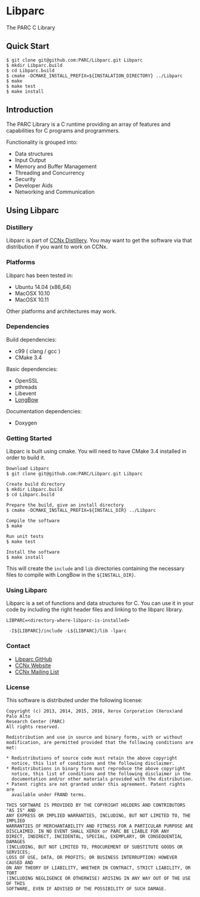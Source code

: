 Libparc
=======
The PARC C Library

## Quick Start ##
```
$ git clone git@github.com:PARC/Libparc.git Libparc
$ mkdir Libparc.build
$ cd Libparc.build
$ cmake -DCMAKE_INSTALL_PREFIX=${INSTALATION_DIRECTORY} ../Libparc
$ make
$ make test
$ make install
```

## Introduction ##

The PARC Library is a C runtime providing an array of features and capabilities for C programs and programmers.

Functionality is grouped into:

* Data structures
* Input Output
* Memory and Buffer Management
* Threading and Concurrency
* Security
* Developer Aids
* Networking and Communication

## Using Libparc ##

### Distillery ###

Libparc is part of [CCNx Distillery](https://github.com/PARC/CCNx_Distillery). You may want to get the software via that distribution if you want to work on CCNx.

### Platforms ###

Libparc has been tested in:

- Ubuntu 14.04 (x86_64)
- MacOSX 10.10
- MacOSX 10.11

Other platforms and architectures may work.

### Dependencies ###

Build dependencies:

- c99 ( clang / gcc )
- CMake 3.4

Basic dependencies:

- OpenSSL
- pthreads
- Libevent
- [LongBow](https://github.com/PARC/LongBow)

Documentation dependencies:

- Doxygen


### Getting Started ###

Libparc is built using cmake. You will need to have CMake 3.4 installed in order to build it.

```
Download Libparc
$ git clone git@github.com:PARC/Libparc.git Libparc

Create build directory
$ mkdir Libparc.build
$ cd Libparc.build

Prepare the build, give an install directory
$ cmake -DCMAKE_INSTALL_PREFIX=${INSTALL_DIR} ../Libparc

Compile the software
$ make

Run unit tests
$ make test

Install the software
$ make install
```

This will create the `include` and `lib` directories containing the necessary files to compile with LongBow in the `${INSTALL_DIR}`.



### Using Libparc ###

Libparc is a set of functions and data structures for C. You can use it in your code by including the right header files and linking to the libparc library.

```
LIBPARC=<directory-where-libparc-is-installed>

 -I${LIBPARC}/include -L${LIBPARC}/lib -lparc
```

### Contact ###

- [Libparc GitHub](https://github.com/PARC/Libparc)
- [CCNx Website](http://www.ccnx.org/)
- [CCNx Mailing List](https://www.ccnx.org/mailman/listinfo/ccnx/)


### License ###

This software is distributed under the following license:

```
Copyright (c) 2013, 2014, 2015, 2016, Xerox Corporation (Xerox)and Palo Alto
Research Center (PARC)
All rights reserved.

Redistribution and use in source and binary forms, with or without
modification, are permitted provided that the following conditions are met:

* Redistributions of source code must retain the above copyright
  notice, this list of conditions and the following disclaimer.
* Redistributions in binary form must reproduce the above copyright
  notice, this list of conditions and the following disclaimer in the
  documentation and/or other materials provided with the distribution.
* Patent rights are not granted under this agreement. Patent rights are
  available under FRAND terms.

THIS SOFTWARE IS PROVIDED BY THE COPYRIGHT HOLDERS AND CONTRIBUTORS "AS IS" AND
ANY EXPRESS OR IMPLIED WARRANTIES, INCLUDING, BUT NOT LIMITED TO, THE IMPLIED
WARRANTIES OF MERCHANTABILITY AND FITNESS FOR A PARTICULAR PURPOSE ARE
DISCLAIMED. IN NO EVENT SHALL XEROX or PARC BE LIABLE FOR ANY
DIRECT, INDIRECT, INCIDENTAL, SPECIAL, EXEMPLARY, OR CONSEQUENTIAL DAMAGES
(INCLUDING, BUT NOT LIMITED TO, PROCUREMENT OF SUBSTITUTE GOODS OR SERVICES;
LOSS OF USE, DATA, OR PROFITS; OR BUSINESS INTERRUPTION) HOWEVER CAUSED AND
ON ANY THEORY OF LIABILITY, WHETHER IN CONTRACT, STRICT LIABILITY, OR TORT
(INCLUDING NEGLIGENCE OR OTHERWISE) ARISING IN ANY WAY OUT OF THE USE OF THIS
SOFTWARE, EVEN IF ADVISED OF THE POSSIBILITY OF SUCH DAMAGE.
```
